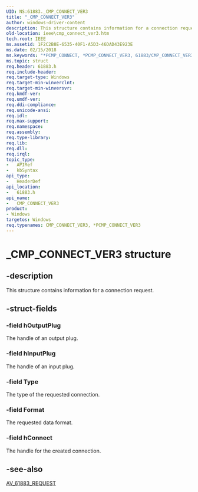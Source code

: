 ```yaml
---
UID: NS:61883._CMP_CONNECT_VER3
title: "_CMP_CONNECT_VER3"
author: windows-driver-content
description: This structure contains information for a connection request.
old-location: ieee\cmp_connect_ver3.htm
tech.root: IEEE
ms.assetid: 1F2C2B8E-6535-40F1-A5D3-46DAD43E923E
ms.date: 02/15/2018
ms.keywords: "*PCMP_CONNECT, *PCMP_CONNECT_VER3, 61883/CMP_CONNECT_VER3, 61883/PCMP_CONNECT_VER3, CMP_CONNECT, CMP_CONNECT_VER3, CMP_CONNECT_VER3 structure [Buses], IEEE.cmp_connect_ver3, PCMP_CONNECT_VER3, PCMP_CONNECT_VER3 structure pointer [Buses], _CMP_CONNECT_VER3"
ms.topic: struct
req.header: 61883.h
req.include-header: 
req.target-type: Windows
req.target-min-winverclnt: 
req.target-min-winversvr: 
req.kmdf-ver: 
req.umdf-ver: 
req.ddi-compliance: 
req.unicode-ansi: 
req.idl: 
req.max-support: 
req.namespace: 
req.assembly: 
req.type-library: 
req.lib: 
req.dll: 
req.irql: 
topic_type:
-	APIRef
-	kbSyntax
api_type:
-	HeaderDef
api_location:
-	61883.h
api_name:
-	CMP_CONNECT_VER3
product:
- Windows
targetos: Windows
req.typenames: CMP_CONNECT_VER3, *PCMP_CONNECT_VER3
---
```


# _CMP_CONNECT_VER3 structure


## -description


This structure contains information for a connection request.


## -struct-fields




### -field hOutputPlug

The handle of an output plug.


### -field hInputPlug

The handle of an input plug.


### -field Type

The type of the requested connection.


### -field Format

The requested data format.


### -field hConnect

The handle for the created connection.


## -see-also




<a href="https://msdn.microsoft.com/library/windows/hardware/ff537008">AV_61883_REQUEST</a>
 

 

